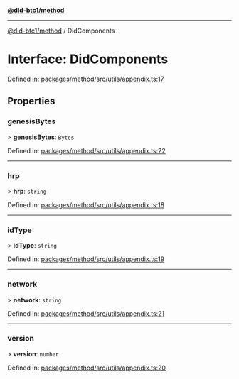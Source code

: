 [**@did-btc1/method**](../README.md)

***

[@did-btc1/method](../globals.md) / DidComponents

# Interface: DidComponents

Defined in: [packages/method/src/utils/appendix.ts:17](https://github.com/dcdpr/did-btc1-js/blob/4ab6f9915d95beed9bc633644c9db1539395f512/packages/method/src/utils/appendix.ts#L17)

## Properties

### genesisBytes

&gt; **genesisBytes**: `Bytes`

Defined in: [packages/method/src/utils/appendix.ts:22](https://github.com/dcdpr/did-btc1-js/blob/4ab6f9915d95beed9bc633644c9db1539395f512/packages/method/src/utils/appendix.ts#L22)

***

### hrp

&gt; **hrp**: `string`

Defined in: [packages/method/src/utils/appendix.ts:18](https://github.com/dcdpr/did-btc1-js/blob/4ab6f9915d95beed9bc633644c9db1539395f512/packages/method/src/utils/appendix.ts#L18)

***

### idType

&gt; **idType**: `string`

Defined in: [packages/method/src/utils/appendix.ts:19](https://github.com/dcdpr/did-btc1-js/blob/4ab6f9915d95beed9bc633644c9db1539395f512/packages/method/src/utils/appendix.ts#L19)

***

### network

&gt; **network**: `string`

Defined in: [packages/method/src/utils/appendix.ts:21](https://github.com/dcdpr/did-btc1-js/blob/4ab6f9915d95beed9bc633644c9db1539395f512/packages/method/src/utils/appendix.ts#L21)

***

### version

&gt; **version**: `number`

Defined in: [packages/method/src/utils/appendix.ts:20](https://github.com/dcdpr/did-btc1-js/blob/4ab6f9915d95beed9bc633644c9db1539395f512/packages/method/src/utils/appendix.ts#L20)

